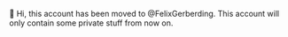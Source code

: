 👋 Hi, this account has been moved to @FelixGerberding. This account will only contain some private stuff from now on.
<!---
DrOpossum/DrOpossum is a ✨ special ✨ repository because its `README.md` (this file) appears on your GitHub profile.
You can click the Preview link to take a look at your changes.
--->
